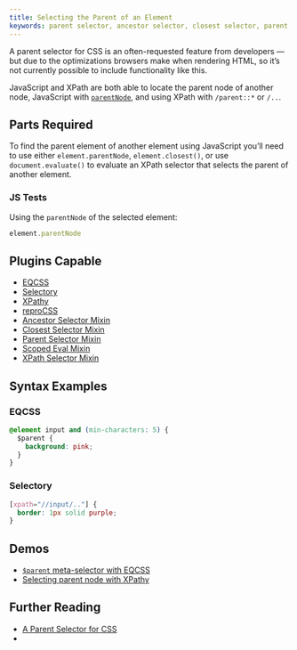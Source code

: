 ```yaml
---
title: Selecting the Parent of an Element
keywords: parent selector, ancestor selector, closest selector, parent element, selector, css selector, selector resolver
---
```


A parent selector for CSS is an often-requested feature from developers — but due to the optimizations browsers make when rendering HTML, so it’s not currently possible to include functionality like this.

JavaScript and XPath are both able to locate the parent node of another node, JavaScript with [`parentNode`](https://developer.mozilla.org/en-US/docs/Web/API/Node/parentNode), and using XPath with `/parent::*` or `/..`.

## Parts Required

To find the parent element of another element using JavaScript you’ll need to use either `element.parentNode`, `element.closest()`, or use `document.evaluate()` to evaluate an XPath selector that selects the parent of another element.

### JS Tests

Using the `parentNode` of the selected element:

```javascript
element.parentNode
```

## Plugins Capable

- [EQCSS](../plugins/eqcss.html)
- [Selectory](../plugins/selectory.html)
- [XPathy](../plugins/xpathy.html)
- [reproCSS](../plugins/reprocss.html)
- [Ancestor Selector Mixin](../plugins/ancestor-selector-mixin.html)
- [Closest Selector Mixin](../plugins/closest-selector-mixin.html)
- [Parent Selector Mixin](../plugins/parent-selector-mixin.html)
- [Scoped Eval Mixin](../plugins/scoped-eval-mixin.html)
- [XPath Selector Mixin](../plugins/xpath-selector-mixin.html)

## Syntax Examples

### EQCSS

```css
@element input and (min-characters: 5) {
  $parent {
    background: pink;
  }
}
```

### Selectory

```css
[xpath="//input/.."] {
  border: 1px solid purple;
}
```

## Demos

- [`$parent` meta-selector with EQCSS](https://codepen.io/tomhodgins/pen/mVVYBg)
- [Selecting parent node with XPathy](https://codepen.io/tomhodgins/pen/WObvRX)

## Further Reading

- [A Parent Selector for CSS](https://codepen.io/tomhodgins/post/a-parent-selector-for-css)
- []()